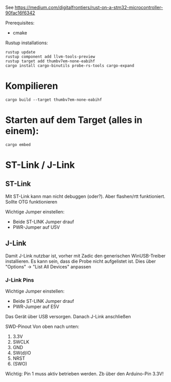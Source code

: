 
See https://medium.com/digitalfrontiers/rust-on-a-stm32-microcontroller-90fac16f6342

Prerequisites: 
 * cmake

Rustup installations:
```
rustup update
rustup component add llvm-tools-preview
rustup target add thumbv7em-none-eabihf
cargo install cargo-binutils probe-rs-tools cargo-expand
``` 

# Kompilieren
`cargo build --target thumbv7em-none-eabihf`

# Starten auf dem Target (alles in einem):
`cargo embed`

# ST-Link / J-Link
## ST-Link
Mit ST-Link kann man nicht debuggen (oder?). Aber flashen/rtt funktioniert. Sollte OTG funktionieren

Wichtige Jumper einstellen:
* Beide ST-LINK Jumper drauf
* PWR-Jumper auf U5V

## J-Link
Damit J-Link nutzbar ist, vorher mit Zadic den generischen WinUSB-Treiber installieren. Es kann sein, dass die Probe nicht aufgelistet ist. Dies über "Options" -> "List All Devices" anpassen

### J-Link Pins
Wichtige Jumper einstellen:
* Beide ST-LINK Jumper drauf
* PWR-Jumper auf E5V

Das Gerät über USB versorgen. Danach J-Link anschließen

SWD-Pinout Von oben nach unten:
1. 3.3V
2. SWCLK
3. GND
4. SW(d)IO
5. NRST
6. (SWO)

Wichtig: Pin 1 muss aktiv betrieben werden. Zb über den Arduino-Pin 3.3V!
